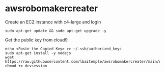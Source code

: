 # awsrobomakercreater
Create an EC2 instance with c4-large and login
```
sudo apt-get update && sudo apt-get upgrade -y
```
Get the public key from cloud9
```
echo <Paste the Copied Key> >> ~/.ssh/authorized_keys
sudo apt-get install -y nodejs
wget https://raw.githubusercontent.com/lbaitemple/awsrobomakercreater/main/dcvsession
chmod +x dcvsession
```
